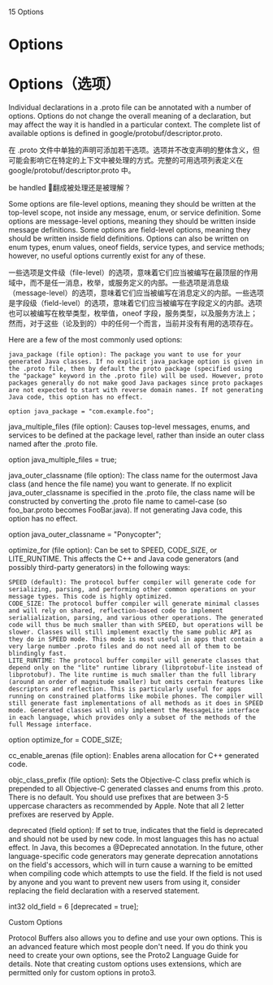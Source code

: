 15 Options

# Options

# Options（选项） 

Individual declarations in a .proto file can be annotated with a number of options. Options do not change the overall meaning of a declaration, but may affect the way it is handled in a particular context. The complete list of available options is defined in google/protobuf/descriptor.proto.

在 .proto 文件中单独的声明可添加若干选项。选项并不改变声明的整体含义，但可能会影响它在特定的上下文中被处理的方式。完整的可用选项列表定义在 google/protobuf/descriptor.proto 中。

be handled 翻成被处理还是被理解？

Some options are file-level options, meaning they should be written at the top-level scope, not inside any message, enum, or service definition. Some options are message-level options, meaning they should be written inside message definitions. Some options are field-level options, meaning they should be written inside field definitions. Options can also be written on enum types, enum values, oneof fields, service types, and service methods; however, no useful options currently exist for any of these.

一些选项是文件级（file-level）的选项，意味着它们应当被编写在最顶层的作用域中，而不是任一消息，枚举，或服务定义的内部。一些选项是消息级（message-level）的选项，意味着它们应当被编写在消息定义的内部。一些选项是字段级（field-level）的选项，意味着它们应当被编写在字段定义的内部。选项也可以被编写在枚举类型，枚举值，oneof 字段，服务类型，以及服务方法上；然而，对于这些（论及到的）中的任何一个而言，当前并没有有用的选项存在。

Here are a few of the most commonly used options:

    java_package (file option): The package you want to use for your generated Java classes. If no explicit java_package option is given in the .proto file, then by default the proto package (specified using the "package" keyword in the .proto file) will be used. However, proto packages generally do not make good Java packages since proto packages are not expected to start with reverse domain names. If not generating Java code, this option has no effect.

    option java_package = "com.example.foo";

java_multiple_files (file option): Causes top-level messages, enums, and services to be defined at the package level, rather than inside an outer class named after the .proto file.

option java_multiple_files = true;

java_outer_classname (file option): The class name for the outermost Java class (and hence the file name) you want to generate. If no explicit java_outer_classname is specified in the .proto file, the class name will be constructed by converting the .proto file name to camel-case (so foo_bar.proto becomes FooBar.java). If not generating Java code, this option has no effect.

option java_outer_classname = "Ponycopter";

optimize_for (file option): Can be set to SPEED, CODE_SIZE, or LITE_RUNTIME. This affects the C++ and Java code generators (and possibly third-party generators) in the following ways:

    SPEED (default): The protocol buffer compiler will generate code for serializing, parsing, and performing other common operations on your message types. This code is highly optimized.
    CODE_SIZE: The protocol buffer compiler will generate minimal classes and will rely on shared, reflection-based code to implement serialialization, parsing, and various other operations. The generated code will thus be much smaller than with SPEED, but operations will be slower. Classes will still implement exactly the same public API as they do in SPEED mode. This mode is most useful in apps that contain a very large number .proto files and do not need all of them to be blindingly fast.
    LITE_RUNTIME: The protocol buffer compiler will generate classes that depend only on the "lite" runtime library (libprotobuf-lite instead of libprotobuf). The lite runtime is much smaller than the full library (around an order of magnitude smaller) but omits certain features like descriptors and reflection. This is particularly useful for apps running on constrained platforms like mobile phones. The compiler will still generate fast implementations of all methods as it does in SPEED mode. Generated classes will only implement the MessageLite interface in each language, which provides only a subset of the methods of the full Message interface.

option optimize_for = CODE_SIZE;

cc_enable_arenas (file option): Enables arena allocation for C++ generated code.

objc_class_prefix (file option): Sets the Objective-C class prefix which is prepended to all Objective-C generated classes and enums from this .proto. There is no default. You should use prefixes that are between 3-5 uppercase characters as recommended by Apple. Note that all 2 letter prefixes are reserved by Apple.

deprecated (field option): If set to true, indicates that the field is deprecated and should not be used by new code. In most languages this has no actual effect. In Java, this becomes a @Deprecated annotation. In the future, other language-specific code generators may generate deprecation annotations on the field's accessors, which will in turn cause a warning to be emitted when compiling code which attempts to use the field. If the field is not used by anyone and you want to prevent new users from using it, consider replacing the field declaration with a reserved statement.

int32 old_field = 6 [deprecated = true];

Custom Options

Protocol Buffers also allows you to define and use your own options. This is an advanced feature which most people don't need. If you do think you need to create your own options, see the Proto2 Language Guide for details. Note that creating custom options uses extensions, which are permitted only for custom options in proto3.